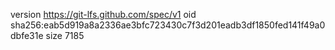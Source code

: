 version https://git-lfs.github.com/spec/v1
oid sha256:eab5d919a8a2336ae3bfc723430c7f3d201eadb3df1850fed141f49a0dbfe31e
size 7185

